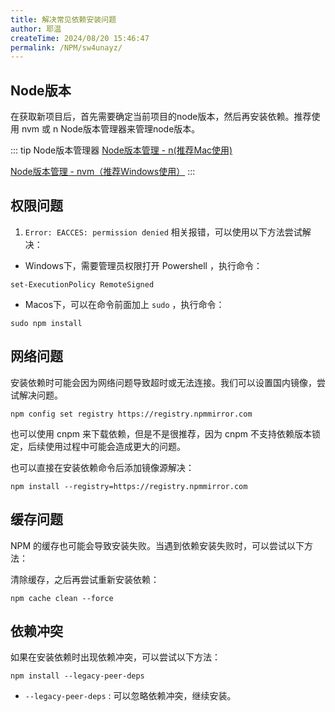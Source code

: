 ```yaml
---
title: 解决常见依赖安装问题
author: 耶温
createTime: 2024/08/20 15:46:47
permalink: /NPM/sw4unayz/
---
```


## Node版本

在获取新项目后，首先需要确定当前项目的node版本，然后再安装依赖。推荐使用 nvm 或 n Node版本管理器来管理node版本。

::: tip Node版本管理器
[Node版本管理 - n(推荐Mac使用)](/Node.js/cznd3edy/)

[Node版本管理 - nvm（推荐Windows使用）](/Node.js/tbfyiodl/)
:::





## 权限问题

1. `Error: EACCES: permission denied` 相关报错，可以使用以下方法尝试解决：


-   Windows下，需要管理员权限打开 Powershell ，执行命令：

```shell
set-ExecutionPolicy RemoteSigned
```

-   Macos下，可以在命令前面加上 `sudo` ，执行命令：

```shell
sudo npm install
```



## 网络问题

安装依赖时可能会因为网络问题导致超时或无法连接。我们可以设置国内镜像，尝试解决问题。

```shell
npm config set registry https://registry.npmmirror.com
```
也可以使用 cnpm 来下载依赖，但是不是很推荐，因为 cnpm 不支持依赖版本锁定，后续使用过程中可能会造成更大的问题。

也可以直接在安装依赖命令后添加镜像源解决：

```shell
npm install --registry=https://registry.npmmirror.com
```

## 缓存问题

NPM 的缓存也可能会导致安装失败。当遇到依赖安装失败时，可以尝试以下方法：

清除缓存，之后再尝试重新安装依赖：

```shell
npm cache clean --force
```


## 依赖冲突

如果在安装依赖时出现依赖冲突，可以尝试以下方法：
```shell
npm install --legacy-peer-deps 
```

-   `--legacy-peer-deps` : 可以忽略依赖冲突，继续安装。
